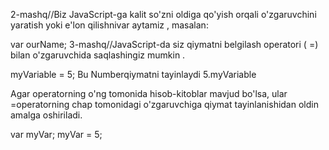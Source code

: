 2-mashq//Biz JavaScript-ga kalit so'zni oldiga qo'yish orqali o'zgaruvchini yaratish yoki e'lon qilishnivar aytamiz , masalan:

var ourName;
3-mashq//JavaScript-da siz qiymatni belgilash operatori ( =) bilan o'zgaruvchida saqlashingiz mumkin .

myVariable = 5;
Bu Numberqiymatni tayinlaydi 5.myVariable

Agar operatorning o'ng tomonida hisob-kitoblar mavjud bo'lsa, ular =operatorning chap tomonidagi o'zgaruvchiga qiymat tayinlanishidan oldin amalga oshiriladi.

var myVar;
myVar = 5;